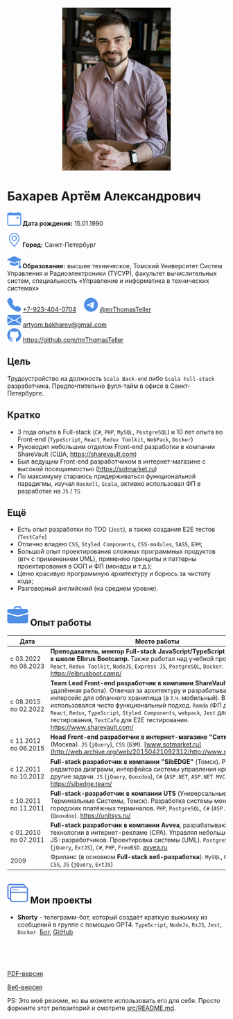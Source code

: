<p align="center">
<img src="images/photo.jpg" class="photo">
</p>

# Бахарев Артём Александрович

**![icon](images/calendar-event.svg) Дата рождения:** 15.01.1990

**![icon](images/geo-alt.svg) Город:** Санкт-Петербург

**![icon](images/mortarboard-fill.svg) Образование:** высшее техническое, Томский Университет Систем Управления и Радиоэлектроники (ТУСУР), факультет вычислительных систем, специальность «Управление и информатика в технических системах»

<nobr>![Телефон:](images/telephone.svg) <a href="tel:+79234040704">+7-923-404-0704</a></nobr>&emsp;
<nobr>![Telegram:](images/telegram.svg) <a href="https://t.me/mrthomasteller">@mrThomasTeller</a></nobr>&emsp;<br class="hide">
<nobr>![email:](images/email.svg) artyom.bakharev@gmail.com</nobr>&emsp;
<nobr>![GitHub:](images/github.svg) https://github.com/mrThomasTeller</nobr>

## Цель

Трудоустройство на должность `Scala Back-end` либо `Scala Full-stack` разработчика. Предпочтительно фулл-тайм в офисе в Санкт-Петербурге.

## Кратко

- 3 года опыта в Full-stack (`C#`, `PHP`, `MySQL`, `PostgreSQL`) и 10 лет опыта во Front-end (`TypeScript`, `React`, `Redux Toolkit`, `WebPack`, `Docker`)
- Руководил небольшим отделом Front-end разработки в компании ShareVault (США, https://sharevault.com)
- Был ведущим Front-end разработчиком в интернет-магазине с высокой посещаемостью (https://sotmarket.ru)
- По максимуму стараюсь придерживаться функциональной парадигмы, изучал `Haskell`, `Scala`, активно использовал ФП в разработке на `JS` / `TS`

## Ещё

- Есть опыт разработки по TDD (`Jest`), а также создания E2E тестов (`TestCafe`)
- Отлично владею `CSS`, `Styled Components`, `CSS-modules`, `SASS`, `БЭМ`;
- Большой опыт проектирования сложных программных продуктов (втч с применением UML), применяю принципы и паттерны проектирования в ООП и ФП (монады и т.д.);
- Ценю красивую программную архитектуру и борюсь за чистоту кода;
- Разговорный английский (на среднем уровне).

<p style="break-after: page;"></p>

## ![icon](images/briefcase-fill.svg) Опыт работы

| Дата                           | Место работы                                                                                                                                                                                                                                                                                                                                                                                                               |
| ------------------------------ | -------------------------------------------------------------------------------------------------------------------------------------------------------------------------------------------------------------------------------------------------------------------------------------------------------------------------------------------------------------------------------------------------------------------------- |
| с&nbsp;03.2022 по&nbsp;08.2023 | **Преподаватель, ментор Full-stack JavaScript/TypeScript разработки в школе Elbrus Bootcamp.** Также работал над учебной программой. `React`, `Redux Toolkit`, `NodeJS`, `Express JS`, `PostgreSQL`, `Docker`. https://elbrusboot.camp/                                                                                                                                                                                    |
| с&nbsp;08.2015 по&nbsp;02.2022 | **Team Lead Front-end разработчик в компании ShareVault** (США, удалённая работа). Отвечал за архитектуру и разрабатывал веб-интерсейс для облачного хранилища (в т.ч. мобильный). В разработке использовался чисто функциональный подход. `Ramda` (ФП для JS), `React`, `Redux`, `TypeScript`, `Styled Components`, `webpack`, `Jest` для Unit-тестирования, `TestCafe` для E2E тестирования. https://www.sharevault.com/ |
| с&nbsp;11.2012 по&nbsp;06.2015 | **Head Front-end разработчик в интернет-магазине "Сотмаркет"** (Москва). `JS` (`jQuery`), `CSS` (`БЭМ`). [www.sotmarket.ru](http://web.archive.org/web/20150421092312/http://www.sotmarket.ru/)                                                                                                                                                                                                                            |
| с&nbsp;12.2011 по&nbsp;10.2012 | **Full-stack разработчик в компании "SibEDGE"** (Томск). Разработка редактора диаграмм, интерфейса системы управления криобанков и другие задачи. `JS` (`jQuery`, `Qooxdoo`), `C#` (`ASP.NET`, `ASP.NET MVC`). https://sibedge.team/                                                                                                                                                                                       |
| с&nbsp;10.2011 по&nbsp;11.2011 | **Full-stack-разработчик в компании UTS** (Универсальные Терминальные Системы, Томск). Разработка системы мониторинга городских платёжных терминалов. `PHP`, `PostgreSQL`, `C#` (`ASP.NET`), `JS` (`Qooxdoo`). https://unitsys.ru/                                                                                                                                                                                         |
| с&nbsp;01.2010 по&nbsp;07.2011 | **Full-stack разработчик в компании Avvea**, разрабатывающей новые технологии в интернет-рекламе (CPA). Управлял небольшой группой JS-разработчиков. Проектировка системы (UML). `PostgreSQL`, `JS` (`jQuery`, `ExtJS`), `C#`, `PHP`, `FreeBSD`. [avvea.ru](http://web.archive.org/web/20120521052046/http://avvea.ru/)                                                                                                    |
| 2009                           | Фриланс (в основном **Full-stack веб-разработка**). `MySQL`, `PHP` (`Kohana`), `CSS`, `JS` (`jQuery`, `ExtJS`)                                                                                                                                                                                                                                                                                                             |

## ![icon](images/window-stack.svg) Мои проекты

- **Shorty** - телеграмм-бот, который создаёт краткую выжимку из сообщений в группе с помощью GPT4. `TypeScript`, `NodeJs`, `RxJS`, `Jest`, `Docker`. [Бот](https://t.me/shorty_chat_bot), [GitHub](https://github.com/mrThomasTeller/shorty-telegram-summarization-bot)

<div class="hide">
  <br>
  <br>
  <br>
  <p>
    <a href="https://mrthomasteller.github.io/cv/cv.pdf">PDF-версия</a>
  </p>
  <p>
  <a href="https://mrthomasteller.github.io/cv/">Веб-версия</a>
  </p>
  PS: Это моё резюме, но вы можете использовать его для себя. Просто форкните этот репозиторий и смотрите <a href="src/README.md">src/README.md</a>.
</div>
